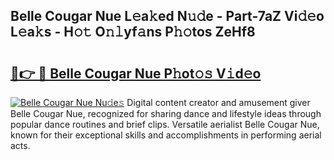 ## Belle Cougar Nue L𝚎a𝚔ed N𝚞𝚍e - Part-7aZ Vi𝚍𝚎o L𝚎a𝚔s - H𝚘𝚝 O𝚗𝚕yf𝚊ns P𝚑𝚘tos ZeHf8

# <h2><a href="http://kf9elr.oniu.top/?m=Belle+Cougar+Nue">🔗👉 🔴 Belle Cougar Nue P𝚑ot𝚘𝚜 V𝚒d𝚎o</a></h2>

[![Belle Cougar Nue Nu𝚍e𝚜](https://i.imgur.com/0qMVB7G.gif)](http://kf9elr.oniu.top/?m=Belle+Cougar+Nue)
Digital content creator and amusement giver Belle Cougar Nue, recognized for sharing dance and lifestyle ideas through popular dance routines and brief clips. Versatile aerialist Belle Cougar Nue, known for their exceptional skills and accomplishments in performing aerial acts.  
